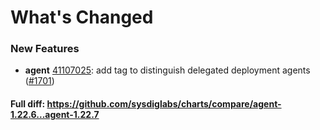 # What's Changed

### New Features
- **agent** [41107025](https://github.com/sysdiglabs/charts/commit/41107025c4ff1c897fcd1783bc2a2ce7a4dd026a): add tag to distinguish delegated deployment agents ([#1701](https://github.com/sysdiglabs/charts/issues/1701))
#### Full diff: https://github.com/sysdiglabs/charts/compare/agent-1.22.6...agent-1.22.7

